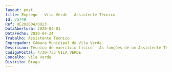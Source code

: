 ```yaml
--- 
layout: post
title: Emprego - Vila Verde - Assistente Técnico
Id: 75749
Ref: OE202004/0023
DataAbertura: 2020-04-01
DataFecho: 2020-04-24
Trabalho: Assistente Técnico
Empregador: Câmara Municipal de Vila Verde
Descricao: Técnico de exercício físico   As funções de um Assistente Técnico, caracterizam se pelo desempenho, com autonomia e responsabilidade, de funções relacionadas com as atividades de exercício físico e de lazer proporcionadas pelo Complexo de Lazer de Vila Verde e Piscina Municipal de Prado aos seus utilizadores, cabendo lhe nomeadamente  Planeamento das aulas para os utentes  Elaboração de planos de treino  Orientação e condução das aulas e  treinos nas áreas da natação, hidroginástica, ginásio e academias  Elaboração de relatórios de avaliação de desenvolvimento físico desportivo  Colaborar nas ações e projetos relacionados com o incentivo à prática desportiva  Zelar pelo material e espaço.
CodigoPostal: 4730-733 VILA VERDE
Concelho: Vila Verde
Distrito: Braga
--- 
```

